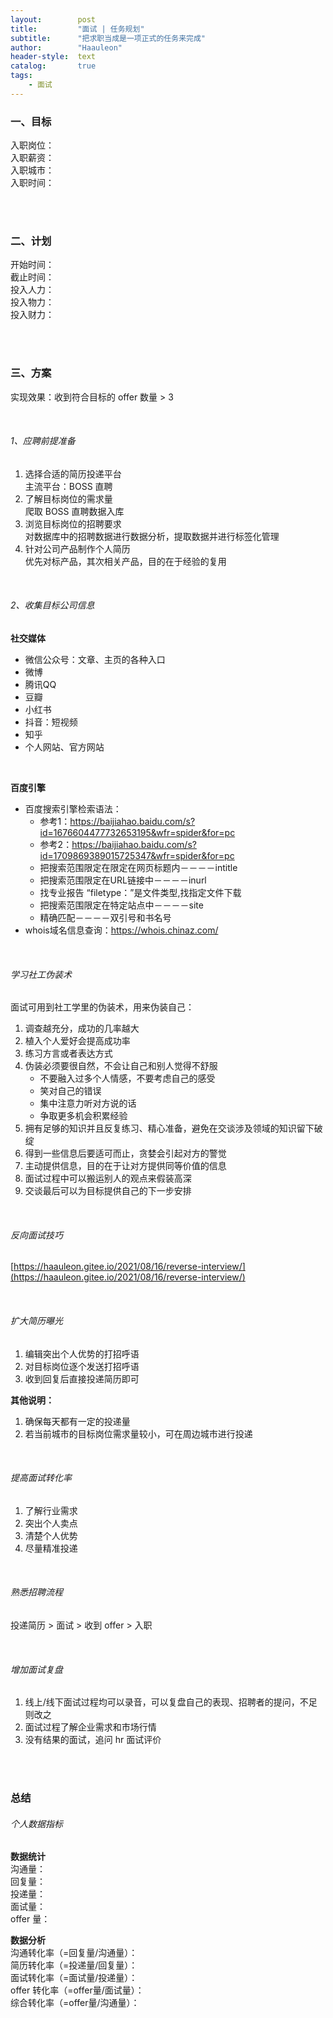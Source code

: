 ```yaml
---
layout:        post
title:         "面试 | 任务规划"
subtitle:      "把求职当成是一项正式的任务来完成"
author:        "Haauleon"
header-style:  text
catalog:       true
tags:
    - 面试
---
```


### 一、目标
入职岗位：       
入职薪资：    
入职城市：        
入职时间： 

<br>
<br>

### 二、计划
开始时间：     
截止时间：    
投入人力：            
投入物力：    
投入财力：     

<br>
<br>

### 三、方案     
实现效果：收到符合目标的 offer 数量 > 3        

<br>

###### 1、应聘前提准备
1. 选择合适的简历投递平台    
    主流平台：BOSS 直聘
2. 了解目标岗位的需求量    
    爬取 BOSS 直聘数据入库
3. 浏览目标岗位的招聘要求      
    对数据库中的招聘数据进行数据分析，提取数据并进行标签化管理
4. 针对公司产品制作个人简历     
    优先对标产品，其次相关产品，目的在于经验的复用      

<br>

###### 2、收集目标公司信息
**社交媒体**       
- 微信公众号：文章、主页的各种入口
- 微博
- 腾讯QQ 
- 豆瓣
- 小红书
- 抖音：短视频
- 知乎
- 个人网站、官方网站

<br>

**百度引擎**       
- 百度搜索引擎检索语法：     
    - 参考1：https://baijiahao.baidu.com/s?id=1676604477732653195&wfr=spider&for=pc 
    - 参考2：https://baijiahao.baidu.com/s?id=1709869389015725347&wfr=spider&for=pc
    - 把搜索范围限定在限定在网页标题内－－－－intitle      
    - 把搜索范围限定在URL链接中－－－－inurl     
    - 找专业报告 “filetype：”是文件类型,找指定文件下载     
    - 把搜索范围限定在特定站点中－－－－site
    - 精确匹配－－－－双引号和书名号
- whois域名信息查询：https://whois.chinaz.com/

<br>

###### 学习社工伪装术    
面试可用到社工学里的伪装术，用来伪装自己：     

1. 调查越充分，成功的几率越大      
2. 植入个人爱好会提高成功率      
3. 练习方言或者表达方式      
4. 伪装必须要很自然，不会让自己和别人觉得不舒服        
    - 不要融入过多个人情感，不要考虑自己的感受     
    - 笑对自己的错误     
    - 集中注意力听对方说的话     
    - 争取更多机会积累经验      
5. 拥有足够的知识并且反复练习、精心准备，避免在交谈涉及领域的知识留下破绽     
6. 得到一些信息后要适可而止，贪婪会引起对方的警觉      
7. 主动提供信息，目的在于让对方提供同等价值的信息       
8. 面试过程中可以搬运别人的观点来假装高深     
9. 交谈最后可以为目标提供自己的下一步安排    

<br>

###### 反向面试技巧
[https://haauleon.gitee.io/2021/08/16/reverse-interview/](https://haauleon.gitee.io/2021/08/16/reverse-interview/)

<br>

###### 扩大简历曝光
1. 编辑突出个人优势的打招呼语       
2. 对目标岗位逐个发送打招呼语     
3. 收到回复后直接投递简历即可    

**其他说明：**       
1. 确保每天都有一定的投递量     
2. 若当前城市的目标岗位需求量较小，可在周边城市进行投递  

<br>

###### 提高面试转化率
1. 了解行业需求    
2. 突出个人卖点      
3. 清楚个人优势   
4. 尽量精准投递      

<br>

###### 熟悉招聘流程
投递简历 > 面试 > 收到 offer > 入职    

<br>

###### 增加面试复盘
1. 线上/线下面试过程均可以录音，可以复盘自己的表现、招聘者的提问，不足则改之    
2. 面试过程了解企业需求和市场行情      
3. 没有结果的面试，追问 hr 面试评价    

<br>
<br>

### 总结
###### 个人数据指标
**数据统计**     
沟通量：            
回复量：     
投递量：     
面试量：     
offer 量：     

**数据分析**      
沟通转化率（=回复量/沟通量）：      
简历转化率（=投递量/回复量）：     
面试转化率（=面试量/投递量）：     
offer 转化率（=offer量/面试量）：      
综合转化率（=offer量/沟通量）：    